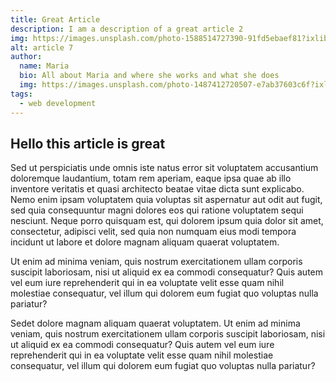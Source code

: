 ```yaml
---
title: Great Article
description: I am a description of a great article 2
img: https://images.unsplash.com/photo-1588514727390-91fd5ebaef81?ixlib=rb-1.2.1&ixid=eyJhcHBfaWQiOjEyMDd9&auto=format&fit=crop&w=639&q=80
alt: article 7
author: 
  name: Maria
  bio: All about Maria and where she works and what she does
  img: https://images.unsplash.com/photo-1487412720507-e7ab37603c6f?ixlib=rb-1.2.1&ixid=eyJhcHBfaWQiOjEyMDd9&auto=format&fit=crop&w=2551&q=80
tags: 
  - web development
---
```

## Hello this article is great

Sed ut perspiciatis unde omnis iste natus error sit voluptatem accusantium doloremque laudantium, totam rem aperiam, eaque ipsa quae ab illo inventore veritatis et quasi architecto beatae vitae dicta sunt explicabo. Nemo enim ipsam voluptatem quia voluptas sit aspernatur aut odit aut fugit, sed quia consequuntur magni dolores eos qui ratione voluptatem sequi nesciunt. Neque porro quisquam est, qui dolorem ipsum quia dolor sit amet, consectetur, adipisci velit, sed quia non numquam eius modi tempora incidunt ut labore et dolore magnam aliquam quaerat voluptatem. 

Ut enim ad minima veniam, quis nostrum exercitationem ullam corporis suscipit laboriosam, nisi ut aliquid ex ea commodi consequatur? Quis autem vel eum iure reprehenderit qui in ea voluptate velit esse quam nihil molestiae consequatur, vel illum qui dolorem eum fugiat quo voluptas nulla pariatur?

Sedet dolore magnam aliquam quaerat voluptatem. Ut enim ad minima veniam, quis nostrum exercitationem ullam corporis suscipit laboriosam, nisi ut aliquid ex ea commodi consequatur? Quis autem vel eum iure reprehenderit qui in ea voluptate velit esse quam nihil molestiae consequatur, vel illum qui dolorem eum fugiat quo voluptas nulla pariatur?
